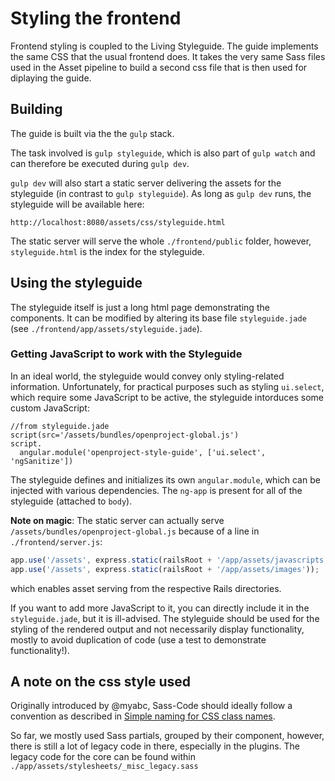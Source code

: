 Styling the frontend
====================

Frontend styling is coupled to the Living Styleguide. The guide implements the same CSS that the usual frontend does. It takes the very same Sass files used in the Asset pipeline to build a second css file that is then used for diplaying the guide.

## Building

The guide is built via the the `gulp` stack.

The task involved is `gulp styleguide`, which is also part of `gulp watch` and can therefore be executed during `gulp dev`.

`gulp dev` will also start a static server delivering the assets for the styleguide (in contrast to `gulp styleguide`). As long as `gulp dev` runs, the styleguide will be available here:

```
http://localhost:8080/assets/css/styleguide.html
```

The static server will serve the whole `./frontend/public` folder, however, `styleguide.html` is the index for the styleguide.

## Using the styleguide

The styleguide itself is just a long html page demonstrating the components. It can be modified by altering its base file `styleguide.jade` (see `./frontend/app/assets/styleguide.jade`).

### Getting JavaScript to work with the Styleguide

In an ideal world, the styleguide would convey only styling-related information. Unfortunately, for practical purposes such as styling `ui.select`, which require some JavaScript to be active, the styleguide intorduces some custom JavaScript:

```jade
//from styleguide.jade
script(src='/assets/bundles/openproject-global.js')
script.
  angular.module('openproject-style-guide', ['ui.select', 'ngSanitize'])
```

The styleguide defines and initializes its own `angular.module`, which can be injected with various dependencies. The `ng-app` is present for all of the styleguide (attached to `body`).

__Note on magic__: The static server can actually serve `/assets/bundles/openproject-global.js` because of a line in `./frontend/server.js`:

```javascript
app.use('/assets', express.static(railsRoot + '/app/assets/javascripts'));
app.use('/assets', express.static(railsRoot + '/app/assets/images'));
```

which enables asset serving from the respective Rails directories.

If you want to add more JavaScript to it, you can directly include it in the `styleguide.jade`, but it is ill-advised. The styleguide should be used for the styling of the rendered output and not necessarily display functionality, mostly to avoid duplication of code (use a test to demonstrate functionality!).

## A note on the css style used

Originally introduced by @myabc, Sass-Code should ideally follow a convention as described in [Simple naming for CSS class names](http://www.hagenburger.net/BLOG/Modular-CSS-Class-Names.html).

So far, we mostly used Sass partials, grouped by their component, however, there is still a lot of legacy code in there, especially in the plugins. The legacy code for the core can be found within `./app/assets/stylesheets/_misc_legacy.sass`
